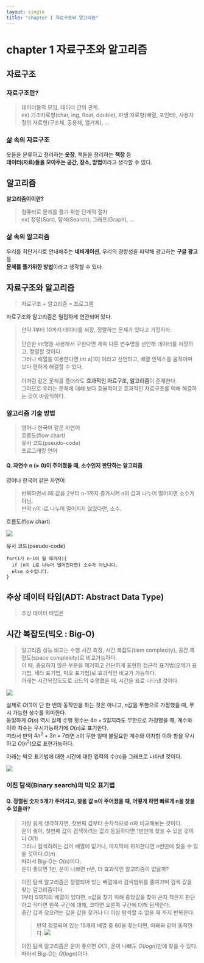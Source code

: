 ```yaml
---
layout: single
title: "chapter 1 자료구조와 알고리즘"
---
```


# chapter 1 자료구조와 알고리즘

## 자료구조

### 자료구조란?

> 데이터들의 모임, 데이터 간의 관계. <br>
> ex) 기초자료형(char, ing, float, double), 파생 자료형(배열, 포인터), 사용자 정의 자료형(구조체, 공용체, 열거체), ...

### 삶 속의 자료구조

옷들을 분류하고 정리하는 **옷장**, 책들을 정리하는 **책장** 등<br>
**데이터(자료)들을 모아두는 공간, 장소, 방법**이라고 생각할 수 있다.

## 알고리즘

**알고리즘이이란?**

> 컴퓨터로 문제를 풀기 위한 단계적 절차 <br>
> ex) 정렬(Sort), 탐색(Search), 그래프(Graph), ...

### 삶 속의 알고리즘

우리를 최단거리로 안내해주는 **네비게이션**, 우리의 경향성을 파악해 광고하는 **구글 광고** 등<br>
**문제를 풀기위한 방법**이라고 생각할 수 있다.

## 자료구조와 알고리즘

> 자료구조 + 알고리즘 = 프로그램

자료구조와 알고리즘은 밀접하게 연관되어 있다.<br>

> 만약 1부터 10까지 데이터를 저장, 정렬하는 문제가 있다고 가정하자.<br><br>
> 단순한 int형을 사용해서 구한다면 계속 다른 변수명을 선언해 데이터를 저장하고, 정렬할 것이다.<br>
> 그러나 배열을 이용한다면 int a[10] 이라고 선언하고, 배열 인덱스를 움직이며 보다 편하게 해결할 수 있다.<br><br>
> 이처럼 같은 문제를 풀더라도 **효과적인 자료구조, 알고리즘**이 존재한다.<br>
> 그러므로 우리는 문제에 대해 보다 효율적이고 효과적인 자료구조를 택해 해결하는 것이 바람직하다.

### 알고리즘 기술 방법

> 영어나 한국어 같은 자연어<br>
> 흐름도(flow chart)<br>
> 유사 코드(pseudo-code)<br>
> 프로그래밍 언어<br>

#### Q. 자연수 n (> 0)이 주어졌을 때, 소수인지 판단하는 알고리즘

영어나 한국어 같은 자연어

> 반복하면서 i의 값을 2부터 n-1까지 증가시켜 n의 값과 나누어 떨어지면 소수가 아님.<br>
> 만약 n이 i로 나누어 떨어지지 않았다면, 소수.

흐름도(flow chart)

![](../images/2025-03-12-13-54-36.png)

유사 코드(pseudo-code)

```
for(i가 n-1이 될 때까지){
  if (n이 i로 나누어 떨어진다면) 소수가 아닙니다.
  else 소수입니다.
}
```

## 추상 데이터 타입(ADT: Abstract Data Type)

> 추상 데이터 타입은

## 시간 복잡도(빅오 : Big-O)

> 알고리즘 성능 비교는 수행 시간 측정, 시간 복잡도(tiem complexity), 공간 복잡도(space complexity)로 비교가능하다.<br>
> 이 때, 중요하지 않은 부분을 제거하고 간단하게 표현한 점근적 표기법(오메가 표기법, 세타 표기법, 빅오 표기법)로 효과적인 비교가 가능하다.<br>
> 아래는 시간복잡도도로 코드의 수행했을 때, 시간을 표로 나타낸 것이다.

![](../images/2025-03-12-00-57-17.png)

실제로 $O(1)$이 단 한 번의 동작만을 하는 것은 아니고, $n$값을 무한으로 가정했을 때, 무시 가능한 상수를 의미한다.<br>
동일하게 $O(n)$ 역시 실제 수행 횟수는 ${4n + 5}$일지라도 무한으로 가정했을 때, 계수와 이하 차수는 무시가능하기에 $O(n)$로 표기한다.<br>
따라서 만약 ${4n^2 + 3n + 7}$라면 $n$이 무한 일때 불필요한 계수와 이차항 이하 항을 무시하고 $O(n^2)$으로 표현가능하다.

아래는 빅오 표기법에 대한 시간에 대한 입력의 수(n)을 그래프로 나타낸 것이다.

![](../images/2025-03-12-12-52-37.png)

### 이진 탐색(Binary search)의 빅오 표기법

#### Q. 정렬된 숫자 5개가 주어지고, 찾을 값 n이 주어졌을 때, 어떻게 하면 빠르게 n을 찾을 수 있을까?

> 가장 쉽게 생각하자면, 첫번째 값부터 순차적으로 n와 비교해보는 것이다.<br>
> 운이 좋아, 첫번째 값이 검색하려는 값과 동일하다면 1번만에 찾을 수 있을 것이다 $O(1)$<br>
> 그러나 검색하려는 값이 배열에 없거나, 마지막에 위치한다면 n번만에 찾을 수 있을 것이다.$O(n)$<br>
> 따라서 Big-O는 $O(n)$이다.<br>
> 운이 좋으면 1번, 운이 나쁘면 n번, 더 효과적인 알고리즘이 없을까?

> 이진 탐색 알고리즘은 정렬되어 있는 배열에서 검색범위를 줄여가며 검색 값을 찾는 알고리즘이다.<br>
> 1부터 5까지의 배열이 있다면, n값을 찾기 위해 중앙값을 찾아 큰지 작은지 판단하고 작다면 왼쪽 구간에 대해, 크다면 오른쪽 구간에 대해 탐색한다.<br>
> 중간 값과 찾으려는 값을 값을 찾거나 더 이상 탐색할 수 없을 때 까지 반복한다.<br>
>
> > 만약 정렬되어 있는 15개의 배열 중 60을 찾는다면, 아래와 같이 동작한다.
> > ![](../images/2025-03-12-14-06-14.png)
>
> 이진 탐색 알고리즘은 운이 좋으면 $O(1)$, 운이 나빠도 $O(log n)$만에 찾을 수 있다.<br>
> 따라서 Big-O는 $O(log n)$이다.

